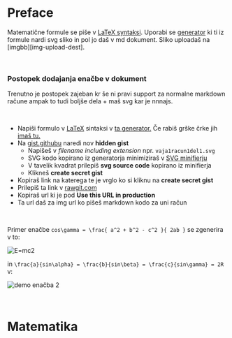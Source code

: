 # Preface

Matematične formule se piše v [LaTeX syntaksi][latex-syntax-wiki].  Uporabi se [generator][latex-to-svg] ki ti iz formule nardi svg sliko in pol jo daš v md dokument. Sliko uploadaš na [imgbb][img-upload-dest].

<br>

### Postopek dodajanja enačbe v dokument

Trenutno je postopek zajeban kr še ni pravi support za normalne markdown račune ampak to tudi boljše dela + maš svg kar je nnnajs.

<br>

- Napiši formulo v [LaTeX][latex-syntax-wiki] sintaksi v [ta generator.][latex-to-svg] Če rabiš grške črke jih [imaš tu.][greek-latex]
- Na [gist.githubu][gist-gh] naredi nov __hidden gist__
  - Napišeš v _filename including extension_ npr. `vaja1racun1del1.svg`
  - SVG kodo kopirano iz generatorja minimiziraš v [SVG minifierju][minifysvg]
  - V tavelik kvadrat prilepiš __svg source code__ kopirano iz minifierja
  - Klikneš __create secret gist__
- Kopiraš link na katerega te je vrglo ko si kliknu na __create secret gist__
- Prilepiš ta link v [rawgit.com][rawgit]
- Kopiraš url ki je pod __Use this URL in production__
- Ta url daš za img url ko pišeš markdown kodo za uni račun

<br>

Primer enačbe `cos\gamma = \frac{ a^2 + b^2 - c^2 }{ 2ab }` se zgenerira v to:

![E=mc2][demo-enacba-1]

in `\frac{a}{sin\alpha} = \frac{b}{sin\beta} = \frac{c}{sin\gamma} = 2R` v:

![demo enačba 2][demo-enacba-2]


<br>

# Matematika

[latex-syntax-wiki]: https://en.wikibooks.org/wiki/LaTeX/Mathematics#Brackets
[latex-to-svg]: https://viereck.ch/latex-to-svg/
[greek-latex]: http://web.ift.uib.no/Teori/KURS/WRK/TeX/sym1.html
[rawgit]: https://rawgit.com/
[gist-gh]: https://gist.github.com/
[minifysvg]: https://www.svgminify.com/

[demo-enacba-1]: https://cdn.rawgit.com/elieven/50028fbc243f18d41eef4e8292aaa457/raw/c96f6caede3fa946d34546622010067486f94722/demo-enacba-1.svg
[demo-enacba-2]: https://cdn.rawgit.com/elieven/17368b8043be600b52155010fc96d3a8/raw/1d998f6efcafcf5093543caa65bf567a38efbce5/demo-enacba-2.svg

